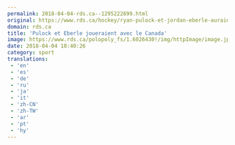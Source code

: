 ```yaml
---
permalink: 2018-04-04-rds.ca--1295222699.html
original: https://www.rds.ca/hockey/ryan-pulock-et-jordan-eberle-auraient-accepter-de-jouer-pour-le-canada-1.6026410?localLinksEnabled=false
domain: rds.ca
title: 'Pulock et Eberle joueraient avec le Canada'
image: https://www.rds.ca/polopoly_fs/1.6026430!/img/httpImage/image.jpg_gen/derivatives/details-xhdpi/image.jpg
date: 2018-04-04 18:40:26
category: sport
translations: 
 - 'en'
 - 'es'
 - 'de'
 - 'ru'
 - 'ja'
 - 'it'
 - 'zh-CN'
 - 'zh-TW'
 - 'ar'
 - 'pt'
 - 'hy'
---
```


